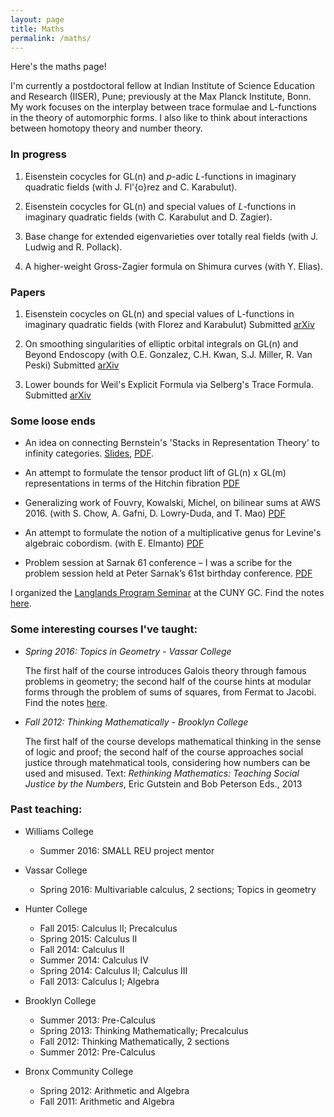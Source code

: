 ```yaml
---
layout: page
title: Maths
permalink: /maths/
---
```


Here's the maths page!
  
<p>I'm currently a postdoctoral fellow at Indian Institute of Science Education and Research (IISER), Pune; previously at the Max Planck Institute, Bonn. My work focuses on the interplay between trace formulae and L-functions in the theory of automorphic forms. I also like to think about interactions between homotopy theory and number theory.</p>

### In progress

1. Eisenstein cocycles for GL(n) and $p$-adic $L$-functions in imaginary quadratic fields (with J. Fl\'{o}rez and C. Karabulut).

2. Eisenstein cocycles for GL(n) and special values of $L$-functions in imaginary quadratic fields (with C. Karabulut and D. Zagier).

3. Base change for extended eigenvarieties over totally real fields (with J. Ludwig and R. Pollack).

4. A higher-weight Gross-Zagier formula on Shimura curves (with Y. Elias).

### Papers 

1. Eisenstein cocycles on GL(n) and special values of L-functions in imaginary quadratic fields (with Florez and Karabulut) Submitted  <a href="https://arxiv.org/abs/1611.08565">arXiv</a>

2. On smoothing singularities of elliptic orbital integrals on GL(n) and Beyond Endoscopy (with O.E. Gonzalez, C.H. Kwan, S.J. Miller, R. Van Peski) Submitted <a href="https://arxiv.org/abs/1608.05938">arXiv</a>

3. Lower bounds for Weil's Explicit Formula via Selberg's Trace Formula. Submitted <a href="https://arxiv.org/abs/1608.02296">arXiv</a>

### Some loose ends

- An idea on connecting Bernstein's 'Stacks in Representation Theory' to infinity categories. [Slides](BeamerNUS.pdf), [PDF](AHT.pdf). 

- An attempt to formulate the tensor product lift of GL(n) x GL(m) representations in terms of the Hitchin fibration <a href="Tensor products.pdf">PDF</a>

- Generalizing work of Fouvry, Kowalski, Michel, on bilinear sums at AWS 2016. (with S. Chow, A. Gafni, D. Lowry-Duda, and T. Mao) <a href="BilinearSamv1.pdf">PDF</a>

- An attempt to formulate the notion of a multiplicative genus for Levine's algebraic cobordism. (with E. Elmanto) <a href="A1Genus.pdf">PDF</a>

- Problem session at Sarnak 61 conference – I was a scribe for the problem session held at Peter Sarnak’s 61st birthday conference. <a href="SarnakSession.pdf">PDF</a>


I organized the <a href="langlands">Langlands Program Seminar</a> at the CUNY GC. Find the notes <a href="Langlands learning notes.pdf">here</a>.

### Some interesting courses I've taught:


- <i>Spring 2016: Topics in Geometry - Vassar College</i>

  The first half of the course introduces Galois theory through famous problems in geometry; the second half of the course hints at modular forms through the problem of sums of squares, from Fermat to Jacobi.  Find the notes <a href="231Notes.pdf">here</a>.


- <i>Fall 2012: Thinking Mathematically - Brooklyn College</i>

  The first half of the course develops mathematical thinking in the sense of logic and proof; the second half of the course approaches social justice through matehmatical tools, considering how numbers can be used and misused. Text: <em>Rethinking Mathematics: Teaching Social Justice by the Numbers</em>, Eric Gutstein and Bob Peterson Eds., 2013


### Past teaching:

- Williams College
	- Summer 2016: SMALL REU project mentor

- Vassar College
	- Spring 2016: Multivariable calculus, 2 sections; Topics in geometry

- Hunter College
	- Fall 2015: Calculus II; Precalculus
	- Spring 2015: Calculus II
	- Fall 2014: Calculus II
	- Summer 2014: Calculus IV
	- Spring 2014: Calculus II; Calculus III
	- Fall 2013: Calculus I; Algebra

- Brooklyn College
  	- Summer 2013: Pre-Calculus
	- Spring 2013: Thinking Mathematically; Precalculus
	- Fall 2012: Thinking Mathematically, 2 sections
	- Summer 2012: Pre-Calculus
- Bronx Community College
	- Spring 2012: Arithmetic and Algebra
	- Fall 2011: Arithmetic and Algebra
